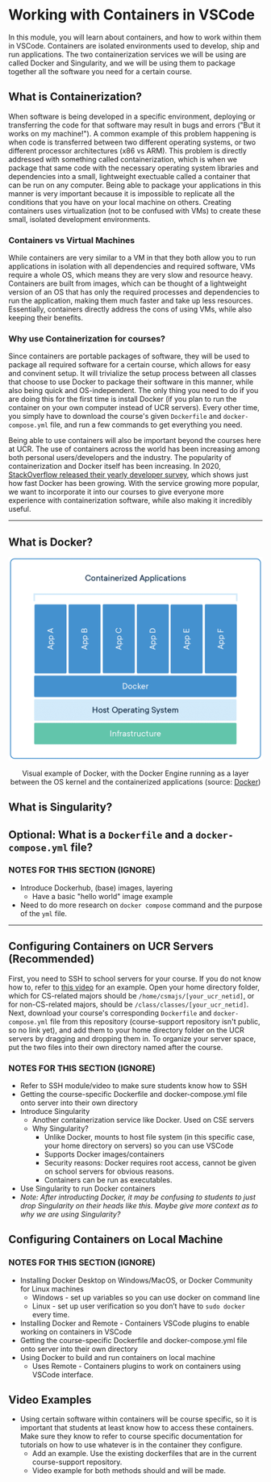 # Working with Containers in VSCode

In this module, you will learn about containers, and how to work within them in VSCode. Containers are isolated environments used to develop, ship and run applications. The two containerization services we will be using are called Docker and Singularity, and we will be using them to package together all the software you need for a certain course.

## What is Containerization?

When software is being developed in a specific environment, deploying or transferring the code for that software may result in bugs and errors ("But it works on my machine!"). A common example of this problem happening is when code is transferred between two different operating systems, or two different processor architectures (x86 vs ARM). This problem is directly addressed with something called containerization, which is when we package that same code with the necessary operating system libraries and dependencies into a small, lightweight exectuable called a container that can be run on any computer. Being able to package your applications in this manner is very important because it is impossible to replicate all the conditions that you have on your local machine on others. Creating containers uses virtualization (not to be confused with VMs) to create these small, isolated development environments. 

### Containers vs Virtual Machines

While containers are very similar to a VM in that they both allow you to run applications in isolation with all dependencies and required software, VMs require a whole OS, which means they are very slow and resource heavy. Containers are built from images, which can be thought of a lightweight version of an OS that has only the required processes and dependencies to run the application, making them much faster and take up less resources. Essentially, containers directly address the cons of using VMs, while also keeping their benefits.

### Why use Containerization for courses?

Since containers are portable packages of software, they will be used to package all required software for a certain course, which allows for easy and convinent setup. It will trivialize the setup process between all classes that choose to use Docker to package their software in this manner, while also being quick and OS-independent. The only thing you need to do if you are doing this for the first time is install Docker (if you plan to run the container on your own computer instead of UCR servers). Every other time, you simply have to download the course's given `Dockerfile` and `docker-compose.yml` file, and run a few commands to get everything you need. 

Being able to use containers will also be important beyond the courses here at UCR. The use of containers across the world has been increasing among both personal users/developers and the industry. The popularity of containerization and Docker itself has been increasing. In 2020, [StackOverflow released their yearly developer survey](https://www.section.io/engineering-education/why-is-docker-so-popular/#The_popularity_of_Docker:~:text=The%20popularity%20of%20Docker), which shows just how fast Docker has been growing. With the service growing more popular, we want to incorporate it into our courses to give everyone more experience with containerization software, while also making it incredibly useful.

---

## What is Docker?

<p align="center">
   <img src="images/docker-example.png">
</p>
<p align="center">
   Visual example of Docker, with the Docker Engine running as a layer between the OS kernel and the containerized applications (source: <a href="https://www.docker.com/resources/what-container/">Docker</a>)
</p>


## What is Singularity?

## Optional: What is a `Dockerfile` and a `docker-compose.yml` file?

### NOTES FOR THIS SECTION (IGNORE)

- Introduce Dockerhub, (base) images, layering
     - Have a basic "hello world" image example
- Need to do more research on `docker compose` command and the purpose of the `yml` file.
---

## Configuring Containers on UCR Servers (Recommended)

First, you need to SSH to school servers for your course. If you do not know how to, refer to [this video](https://www.youtube.com/watch?v=4wrQ-MFxO3Q) for an example. Open your home directory folder, which for CS-related majors should be `/home/csmajs/[your_ucr_netid]`, or for non-CS-related majors, should be `/class/classes/[your_ucr_netid]`. Next, download your course's corresponding `Dockerfile` and `docker-compose.yml` file from this repository (course-support repository isn't public, so no link yet), and add them to your home directory folder on the UCR servers by dragging and dropping them in. To organize your server space, put the two files into their own directory named after the course. 
### NOTES FOR THIS SECTION (IGNORE)

- Refer to SSH module/video to make sure students know how to SSH
- Getting the course-specific Dockerfile and docker-compose.yml file onto server into their own directory
- Introduce Singularity
    - Another containerization service like Docker. Used on CSE servers 
    - Why Singularity?
        - Unlike Docker, mounts to host file system (in this specific case, your home directory on servers) so you can use VSCode
        - Supports Docker images/containers
        - Security reasons: Docker requires root access, cannot be given on school servers for obvious reasons.
        - Containers can be run as executables.
- Use Singularity to run Docker containers
- *Note: After introducting Docker, it may be confusing to students to just drop Singularity on their heads like this. Maybe give more context as to why we are using Singularity?*

## Configuring Containers on Local Machine

### NOTES FOR THIS SECTION (IGNORE)

- Installing Docker Desktop on Windows/MacOS, or Docker Community for Linux machines
    - Windows - set up variables so you can use docker on command line
    - Linux - set up user verification so you don’t have to `sudo docker` every time.
- Installing Docker and Remote - Containers VSCode plugins to enable working on containers in VSCode
- Getting the course-specific Dockerfile and docker-compose.yml file onto server into their own directory
- Using Docker to build and run containers on local machine
    - Uses Remote - Containers plugins to work on containers using VSCode interface.

## Video Examples
- Using certain software within containers will be course specific, so it is important that students at least know how to access these containers. Make sure they know to refer to course specific documentation for tutorials on how to use whatever is in the container they configure.
    - Add an example. Use the existing dockerfiles that are in the current course-support repository.
    - Video example for both methods should and will be made.